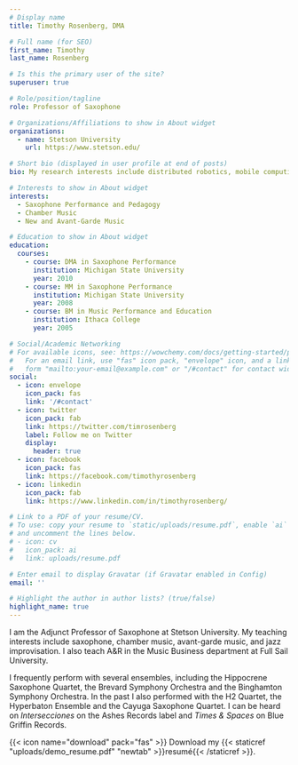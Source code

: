 ```yaml
---
# Display name
title: Timothy Rosenberg, DMA

# Full name (for SEO)
first_name: Timothy
last_name: Rosenberg

# Is this the primary user of the site?
superuser: true

# Role/position/tagline
role: Professor of Saxophone

# Organizations/Affiliations to show in About widget
organizations:
  - name: Stetson University
    url: https://www.stetson.edu/

# Short bio (displayed in user profile at end of posts)
bio: My research interests include distributed robotics, mobile computing and programmable matter.

# Interests to show in About widget
interests:
  - Saxophone Performance and Pedagogy
  - Chamber Music
  - New and Avant-Garde Music

# Education to show in About widget
education:
  courses:
    - course: DMA in Saxophone Performance
      institution: Michigan State University
      year: 2010
    - course: MM in Saxophone Performance
      institution: Michigan State University
      year: 2008
    - course: BM in Music Performance and Education
      institution: Ithaca College
      year: 2005

# Social/Academic Networking
# For available icons, see: https://wowchemy.com/docs/getting-started/page-builder/#icons
#   For an email link, use "fas" icon pack, "envelope" icon, and a link in the
#   form "mailto:your-email@example.com" or "/#contact" for contact widget.
social:
  - icon: envelope
    icon_pack: fas
    link: '/#contact'
  - icon: twitter
    icon_pack: fab
    link: https://twitter.com/timrosenberg
    label: Follow me on Twitter
    display:
      header: true
  - icon: facebook
    icon_pack: fas
    link: https://facebook.com/timothyrosenberg
  - icon: linkedin
    icon_pack: fab
    link: https://www.linkedin.com/in/timothyrosenberg/

# Link to a PDF of your resume/CV.
# To use: copy your resume to `static/uploads/resume.pdf`, enable `ai` icons in `params.yaml`,
# and uncomment the lines below.
# - icon: cv
#   icon_pack: ai
#   link: uploads/resume.pdf

# Enter email to display Gravatar (if Gravatar enabled in Config)
email: ''

# Highlight the author in author lists? (true/false)
highlight_name: true
---
```


I am the Adjunct Professor of Saxophone at Stetson University. My teaching interests include saxophone, chamber music, avant-garde music, and jazz improvisation. I also teach A&R in the Music Business department at Full Sail University.

I frequently perform with several ensembles, including the Hippocrene Saxophone Quartet, the Brevard Symphony Orchestra and the Binghamton Symphony Orchestra. In the past I also performed with the H2 Quartet, the Hyperbaton Ensemble and the Cayuga Saxophone Quartet. I can be heard on _Intersecciones_ on the Ashes Records label and _Times & Spaces_ on Blue Griffin Records. 

{{< icon name="download" pack="fas" >}} Download my {{< staticref "uploads/demo_resume.pdf" "newtab" >}}resumé{{< /staticref >}}.
